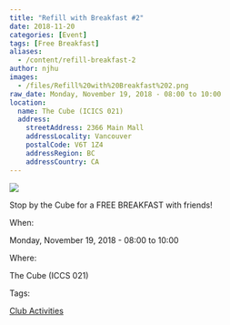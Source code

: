 ```yaml
---
title: "Refill with Breakfast #2"
date: 2018-11-20
categories: [Event]
tags: [Free Breakfast]
aliases:
  - /content/refill-breakfast-2
author: njhu
images:
  - /files/Refill%20with%20Breakfast%202.png
raw_date: Monday, November 19, 2018 - 08:00 to 10:00
location:
  name: The Cube (ICICS 021)
  address:
    streetAddress: 2366 Main Mall
    addressLocality: Vancouver
    postalCode: V6T 1Z4
    addressRegion: BC
    addressCountry: CA
---
```


![](/files/Refill%20with%20Breakfast%202.png)

Stop by the Cube for a FREE BREAKFAST with friends!

When: 

Monday, November 19, 2018 - 08:00 to 10:00

Where: 

The Cube (ICCS 021)

Tags: 

[Club Activities](/club)
